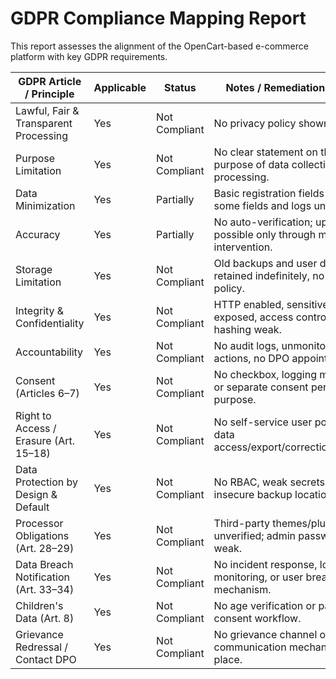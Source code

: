 # GDPR Compliance Mapping Report

This report assesses the alignment of the OpenCart-based e-commerce platform with key GDPR requirements.

| GDPR Article / Principle               | Applicable | Status        | Notes / Remediation Needed                                               |
| -------------------------------------- | ---------- | ------------- | ------------------------------------------------------------------------ |
| Lawful, Fair & Transparent Processing  | Yes        | Not Compliant | No privacy policy shown to users.                                        |
| Purpose Limitation                     | Yes        | Not Compliant | No clear statement on the purpose of data collection or processing.      |
| Data Minimization                      | Yes        | Partially     | Basic registration fields present; some fields and logs unnecessary.     |
| Accuracy                               | Yes        | Partially     | No auto-verification; updates possible only through manual intervention. |
| Storage Limitation                     | Yes        | Not Compliant | Old backups and user data retained indefinitely, no retention policy.    |
| Integrity & Confidentiality            | Yes        | Not Compliant | HTTP enabled, sensitive paths exposed, access control and hashing weak.  |
| Accountability                         | Yes        | Not Compliant | No audit logs, unmonitored admin actions, no DPO appointed.              |
| Consent (Articles 6–7)                 | Yes        | Not Compliant | No checkbox, logging mechanism, or separate consent per data purpose.    |
| Right to Access / Erasure (Art. 15–18) | Yes        | Not Compliant | No self-service user portal for data access/export/correction/deletion.  |
| Data Protection by Design & Default    | Yes        | Not Compliant | No RBAC, weak secrets handling, insecure backup locations.               |
| Processor Obligations (Art. 28–29)     | Yes        | Not Compliant | Third-party themes/plugins unverified; admin passwords weak.             |
| Data Breach Notification (Art. 33–34)  | Yes        | Not Compliant | No incident response, log monitoring, or user breach alert mechanism.    |
| Children's Data (Art. 8)               | Yes        | Not Compliant | No age verification or parental consent workflow.                        |
| Grievance Redressal / Contact DPO      | Yes        | Not Compliant | No grievance channel or DPO communication mechanism in place.            |
